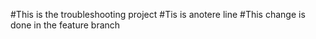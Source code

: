 #This is the troubleshooting project
#Tis is anotere line
#This change is done in the feature branch